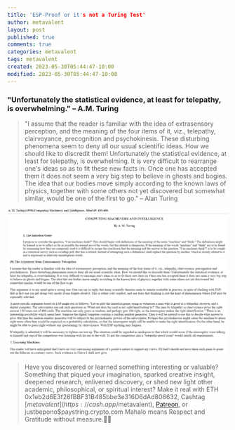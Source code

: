 ```yaml
---
title: 'ESP-Proof or it's not a Turing Test'
author: metavalent
layout: post
published: true
comments: true
categories: metavalent
tags: metavalent
created: 2023-05-30T05:44:47-10:00
modified: 2023-05-30T05:44:47-10:00
---
```


### "Unfortunately the statistical evidence, at least for telepathy, is overwhelming." &ndash; A.M. Turing

> "I assume that the reader is familiar with the idea of extrasensory perception, and the meaning of the four items of it, viz., telepathy, clairvoyance, precognition and psychokinesis. These disturbing phenomena seem to deny all our usual scientific ideas. How we should like to discredit them! Unfortunately the statistical evidence, at least for telepathy, is overwhelming. It is very difficult to rearrange one's ideas so as to fit these new facts in. Once one has accepted them it does not seem a very big step to believe in ghosts and bogies. The idea that our bodies move simply according to the known laws of physics, together with some others not yet discovered but somewhat similar, would be one of the first to go." &ndash; Alan Turing

![Turing Test Essay](assets\images\Turing-Test-Essay.png "Computing Machinery and Intelligence, the essay that defined the Turing Test, by A.M. Turing")
![Turing on ESP](assets\images\Turing-ESP-Proof.png "Turing on ESP as component of the Turing Test")

<p></p>
<p></p>
<p></p>

> Have you discovered or learned something interesting or valuable? Something that piqued your imagination, sparked creative insight, deepened research, enlivened discovery, or shed new light other academic, philosophical, or spiritual interest? Make it real with ETH 0x1eb2d6E3f26fBBF31B485bbe3e316D6dAd806632, Cashtag [$metavalent](https://cash.app/$metavalent), [Patreon](https://patreon.com/metavalent), or justbepono$paystring.crypto.com Mahalo means Respect and Gratitude without measure.🙏🏼
